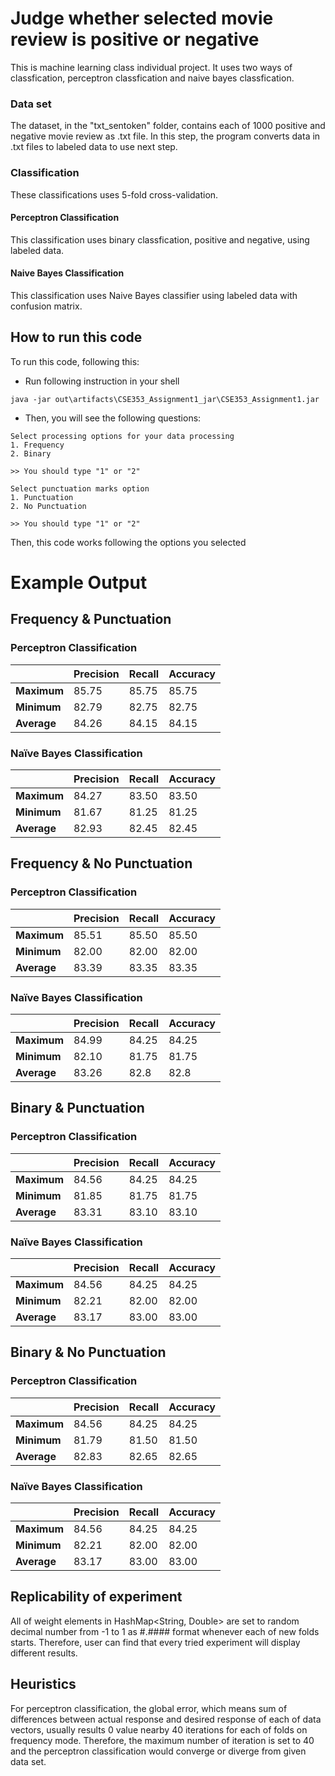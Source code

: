# Judge whether selected movie review is positive or negative
This is machine learning class individual project. 
It uses two ways of classfication, perceptron classfication and naive bayes classfication.

### Data set
The dataset, in the "txt_sentoken" folder, contains each of 1000 positive and negative movie review as .txt file.
In this step, the program converts data in .txt files to labeled data to use next step.

### Classification
These classifications uses 5-fold cross-validation.

#### Perceptron Classification
This classification uses binary classfication, positive and negative, using labeled data.

#### Naive Bayes Classification
This classification uses Naive Bayes classifier using labeled data with confusion matrix.

## How to run this code

To run this code, following this:
- Run following instruction in your shell
```
java -jar out\artifacts\CSE353_Assignment1_jar\CSE353_Assignment1.jar 
```

- Then, you will see the following questions:

```
Select processing options for your data processing
1. Frequency
2. Binary

>> You should type "1" or "2"
```

```
Select punctuation marks option
1. Punctuation
2. No Punctuation

>> You should type "1" or "2"
```

Then, this code works following the options you selected

# Example Output
## Frequency &amp; Punctuation

### Perceptron Classification

|   | **Precision** | **Recall** | **Accuracy** |
| --- | --- | --- | --- |
| **Maximum** | 85.75 | 85.75 | 85.75 |
| **Minimum** | 82.79 | 82.75 | 82.75 |
| **Average** | 84.26 | 84.15 | 84.15 |

### Naïve Bayes Classification

|   | **Precision** | **Recall** | **Accuracy** |
| --- | --- | --- | --- |
| **Maximum** | 84.27 | 83.50 | 83.50 |
| **Minimum** | 81.67 | 81.25 | 81.25 |
| **Average** | 82.93 | 82.45 | 82.45 |

## Frequency &amp; No Punctuation

### Perceptron Classification

|   | **Precision** | **Recall** | **Accuracy** |
| --- | --- | --- | --- |
| **Maximum** | 85.51 | 85.50 | 85.50 |
| **Minimum** | 82.00 | 82.00 | 82.00 |
| **Average** | 83.39 | 83.35 | 83.35 |

### Naïve Bayes Classification

|   | **Precision** | **Recall** | **Accuracy** |
| --- | --- | --- | --- |
| **Maximum** | 84.99 | 84.25 | 84.25 |
| **Minimum** | 82.10 | 81.75 | 81.75 |
| **Average** | 83.26 | 82.8 | 82.8 |

## Binary &amp; Punctuation

### Perceptron Classification

|   | **Precision** | **Recall** | **Accuracy** |
| --- | --- | --- | --- |
| **Maximum** | 84.56 | 84.25 | 84.25 |
| **Minimum** | 81.85 | 81.75 | 81.75 |
| **Average** | 83.31 | 83.10 | 83.10 |

### Naïve Bayes Classification

|   | **Precision** | **Recall** | **Accuracy** |
| --- | --- | --- | --- |
| **Maximum** | 84.56 | 84.25 | 84.25 |
| **Minimum** | 82.21 | 82.00 | 82.00 |
| **Average** | 83.17 | 83.00 | 83.00 |

## Binary &amp; No Punctuation

### Perceptron Classification

|   | **Precision** | **Recall** | **Accuracy** |
| --- | --- | --- | --- |
| **Maximum** | 84.56 | 84.25 | 84.25 |
| **Minimum** | 81.79 | 81.50 | 81.50 |
| **Average** | 82.83 | 82.65 | 82.65 |

### Naïve Bayes Classification

|   | **Precision** | **Recall** | **Accuracy** |
| --- | --- | --- | --- |
| **Maximum** | 84.56 | 84.25 | 84.25 |
| **Minimum** | 82.21 | 82.00 | 82.00 |
| **Average** | 83.17 | 83.00 | 83.00 |

## Replicability of experiment
All of weight elements in HashMap&lt;String, Double&gt; are set to random decimal number from -1 to 1 as #.#### format whenever each of new folds starts. Therefore, user can find that every tried experiment will display different results.

## Heuristics
For perceptron classification, the global error, which means sum of differences between actual response and desired response of each of data vectors, usually results 0 value nearby 40 iterations for each of folds on frequency mode. Therefore, the maximum number of iteration is set to 40 and the perceptron classification would converge or diverge from given data set.
